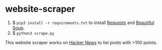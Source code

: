 # website-scraper   
1. $ `pip3 install -r requirements.txt` to install [Requests](https://pypi.org/project/requests/) and [Beautiful Soup](https://pypi.org/project/beautifulsoup4/).
2. $ `python3 scrape.py`  
  
  This website scraper works on [Hacker News](https://news.ycombinator.com/) to list posts with >100 points.
